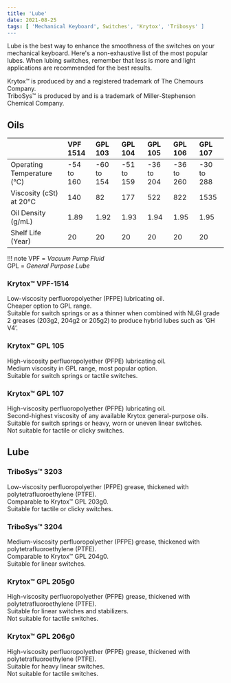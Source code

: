 ```yaml
---
title: 'Lube'
date: 2021-08-25
tags: [ 'Mechanical Keyboard', Switches', 'Krytox', 'Tribosys' ]
---
```


Lube is the best way to enhance the smoothness of the switches on your
mechanical keyboard. Here's a non-exhaustive list of the most popular lubes.
When lubing switches, remember that less is more and light applications are
recommended for the best results.

Krytox™ is produced by and a registered trademark of The Chemours Company.  
TriboSys™ is produced by and is a trademark of Miller-Stephenson Chemical Company.

## Oils

|                            |  VPF 1514  |   GPL 103  |   GPL 104  |   GPL 105  |   GPL 106  |   GPL 107  |
| :--------------------------| :--------- | :--------- | :--------- | :--------- | :--------- | :--------- |
| Operating Temperature (°C) | -54 to 160 | -60 to 154 | -51 to 159 | -36 to 204 | -36 to 260 | -30 to 288 |
| Viscosity (cSt) at 20°C    |    140     |     82     |    177     |    522     |    822     |   1535     |
| Oil Density (g/mL)         |   1.89     |   1.92     |   1.93     |   1.94     |   1.95     |   1.95     |
| Shelf Life (Year)          |     20     |     20     |     20     |     20     |     20     |     20     |

!!! note
    VPF = *Vacuum Pump Fluid*  
    GPL = *General Purpose Lube*

### Krytox™ VPF-1514

Low-viscosity perfluoropolyether (PFPE) lubricating oil.  
Cheaper option to GPL range.  
Suitable for switch springs or as a thinner when combined with NLGI grade 2
greases (203g2, 204g2 or 205g2) to produce hybrid lubes such as ‘GH V4’.

### Krytox™ GPL 105

High-viscosity perfluoropolyether (PFPE) lubricating oil.  
Medium viscosity in GPL range, most popular option.  
Suitable for switch springs or tactile switches.

### Krytox™ GPL 107

High-viscosity perfluoropolyether (PFPE) lubricating oil.  
Second-highest viscosity of any available Krytox general-purpose oils.  
Suitable for switch springs or heavy, worn or uneven linear switches.  
Not suitable for tactile or clicky switches.

## Lube

### TriboSys™ 3203

Low-viscosity perfluoropolyether (PFPE) grease, thickened with
polytetrafluoroethylene (PTFE).  
Comparable to Krytox™ GPL 203g0.  
Suitable for tactile or clicky switches.

### TriboSys™ 3204

Medium-viscosity perfluoropolyether (PFPE) grease, thickened with
polytetrafluoroethylene (PTFE).  
Comparable to Krytox™ GPL 204g0.  
Suitable for linear switches.


### Krytox™ GPL 205g0

High-viscosity perfluoropolyether (PFPE) grease, thickened with
polytetrafluoroethylene (PTFE).  
Suitable for linear switches and stabilizers.  
Not suitable for tactile switches.


### Krytox™ GPL 206g0

High-viscosity perfluoropolyether (PFPE) grease, thickened with
polytetrafluoroethylene (PTFE).  
Suitable for heavy linear switches.  
Not suitable for tactile switches.
